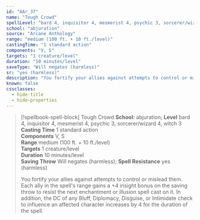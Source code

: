 ```yaml
---
id: "AAr_37"
name: "Tough Crowd"
spellLevel: "bard 4, inquisitor 4, mesmerist 4, psychic 3, sorcerer/wizard 4, witch 3"
school: "abjuration"
source: "Arcane Anthology"
range: "medium (100 ft. + 10 ft./level)"
castingTime: "1 standard action"
components: "V, S"
targets: "1 creature/level"
duration: "10 minutes/level"
saveType: "Will negates (harmless)"
sr: "yes (harmless)"
description: "You fortify your allies against attempts to control or mislead them. Each ally in the spell's range gains a +4 insight bonus on the saving throw to resist the next enchantment or illusion spell cast on it. In addition, the DC of any Bluff, Diplomacy, Disguise, or Intimidate check to influence an affected character increases by 4 for the duration of the spell."
known: false
cssclasses:
  - hide-title
  - hide-properties
---
```


> [!spellbook-spell-block] Tough Crowd
> **School:** abjuration; **Level** bard 4, inquisitor 4, mesmerist 4, psychic 3, sorcerer/wizard 4, witch 3
> **Casting Time** 1 standard action  
> **Components** V, S  
> **Range** medium (100 ft. + 10 ft./level)  
> **Targets** 1 creature/level  
> **Duration** 10 minutes/level  
> **Saving Throw** Will negates (harmless); **Spell Resistance** yes (harmless)
> 
> You fortify your allies against attempts to control or mislead them. Each ally in the spell's range gains a +4 insight bonus on the saving throw to resist the next enchantment or illusion spell cast on it. In addition, the DC of any Bluff, Diplomacy, Disguise, or Intimidate check to influence an affected character increases by 4 for the duration of the spell.